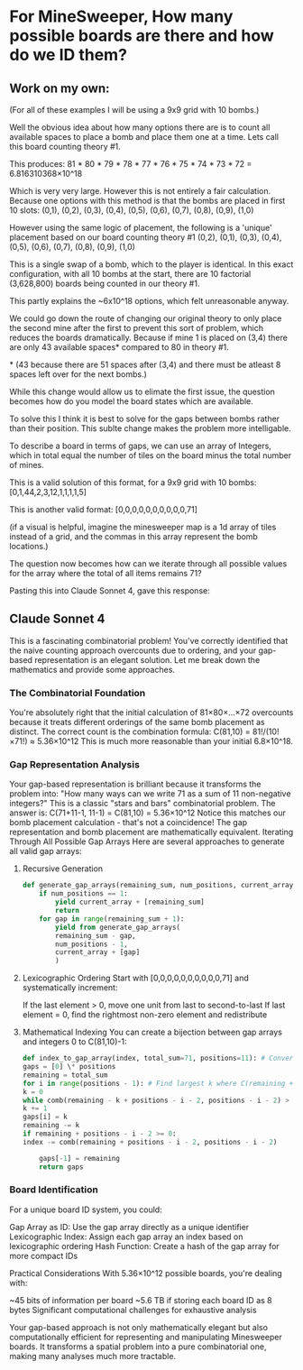 # For MineSweeper, How many possible boards are there and how do we ID them?

## Work on my own:

(For all of these examples I will be using a 9x9 grid with 10 bombs.)

Well the obvious idea about how many options there are is to count all available spaces to place a bomb and place them one at a time.
Lets call this board counting theory #1.

This produces:
81 \* 80 \* 79 \* 78 \* 77 \* 76 \* 75 \* 74 \* 73 \* 72
= 6.816310368×10^18

Which is very very large. However this is not entirely a fair calculation. Because one options with this method is that the bombs are placed in first 10 slots:
(0,1), (0,2), (0,3), (0,4), (0,5), (0,6), (0,7), (0,8), (0,9), (1,0)

However using the same logic of placement, the following is a 'unique' placement based on our board counting theory #1
(0,2), (0,1), (0,3), (0,4), (0,5), (0,6), (0,7), (0,8), (0,9), (1,0)

This is a single swap of a bomb, which to the player is identical. In this exact configuration, with all 10 bombs at the start, there are 10 factorial (3,628,800) boards being counted in our theory #1.

This partly explains the ~6x10^18 options, which felt unreasonable anyway.

We could go down the route of changing our original theory to only place the second mine after the first to prevent this sort of problem, which reduces the boards dramatically. Because if mine 1 is placed on (3,4) there are only 43 available spaces\* compared to 80 in theory #1.

\* (43 because there are 51 spaces after (3,4) and there must be atleast 8 spaces left over for the next bombs.)

While this change would allow us to elimate the first issue, the question becomes how do you model the board states which are available.

To solve this I think it is best to solve for the gaps between bombs rather than their position. This sublte change makes the problem more intelligable.

To describe a board in terms of gaps, we can use an array of Integers, which in total equal the number of tiles on the board minus the total number of mines.

This is a valid solution of this format, for a 9x9 grid with 10 bombs:
[0,1,44,2,3,12,1,1,1,1,5]

This is another valid format:
[0,0,0,0,0,0,0,0,0,0,71]

(if a visual is helpful, imagine the minesweeper map is a 1d array of tiles instead of a grid, and the commas in this array represent the bomb locations.)

The question now becomes how can we iterate through all possible values for the array where the total of all items remains 71?

Pasting this into Claude Sonnet 4, gave this response:

## Claude Sonnet 4

This is a fascinating combinatorial problem! You've correctly identified that the naive counting approach overcounts due to ordering, and your gap-based representation is an elegant solution. Let me break down the mathematics and provide some approaches.

### The Combinatorial Foundation

You're absolutely right that the initial calculation of 81×80×...×72 overcounts because it treats different orderings of the same bomb placement as distinct. The correct count is the combination formula:
C(81,10) = 81!/(10!×71!) ≈ 5.36×10^12
This is much more reasonable than your initial 6.8×10^18.

### Gap Representation Analysis

Your gap-based representation is brilliant because it transforms the problem into: "How many ways can we write 71 as a sum of 11 non-negative integers?"
This is a classic "stars and bars" combinatorial problem. The answer is:
C(71+11-1, 11-1) = C(81,10) = 5.36×10^12
Notice this matches our bomb placement calculation - that's not a coincidence! The gap representation and bomb placement are mathematically equivalent.
Iterating Through All Possible Gap Arrays
Here are several approaches to generate all valid gap arrays:

1.  Recursive Generation
    ```python
    def generate_gap_arrays(remaining_sum, num_positions, current_array=[]):
        if num_positions == 1:
            yield current_array + [remaining_sum]
            return
        for gap in range(remaining_sum + 1):
            yield from generate_gap_arrays(
            remaining_sum - gap,
            num_positions - 1,
            current_array + [gap]
            )
    ```
2.  Lexicographic Ordering
    Start with [0,0,0,0,0,0,0,0,0,0,71] and systematically increment:

    If the last element > 0, move one unit from last to second-to-last
    If last element = 0, find the rightmost non-zero element and redistribute

3.  Mathematical Indexing
    You can create a bijection between gap arrays and integers 0 to C(81,10)-1:

    ```python
    def index_to_gap_array(index, total_sum=71, positions=11): # Convert index to gap array using combinatorial number system
    gaps = [0] \* positions
    remaining = total_sum
    for i in range(positions - 1): # Find largest k where C(remaining + positions - i - 1, positions - i - 1) <= index
    k = 0
    while comb(remaining - k + positions - i - 2, positions - i - 2) > index:
    k += 1
    gaps[i] = k
    remaining -= k
    if remaining + positions - i - 2 >= 0:
    index -= comb(remaining + positions - i - 2, positions - i - 2)

        gaps[-1] = remaining
        return gaps
    ```

### Board Identification

For a unique board ID system, you could:

Gap Array as ID: Use the gap array directly as a unique identifier
Lexicographic Index: Assign each gap array an index based on lexicographic ordering
Hash Function: Create a hash of the gap array for more compact IDs

Practical Considerations
With 5.36×10^12 possible boards, you're dealing with:

~45 bits of information per board
~5.6 TB if storing each board ID as 8 bytes
Significant computational challenges for exhaustive analysis

Your gap-based approach is not only mathematically elegant but also computationally efficient for representing and manipulating Minesweeper boards. It transforms a spatial problem into a pure combinatorial one, making many analyses much more tractable.
